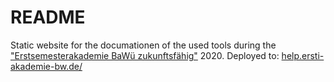 # README

Static website for the documationen of the used tools during the ["Erstsemesterakademie BaWü zukunftsfähig"](ersti-akademie-bw.de) 2020.
Deployed to: [help.ersti-akademie-bw.de/](https://help.ersti-akademie-bw.de/)
